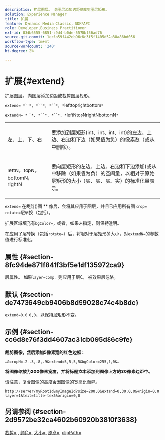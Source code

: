 ```yaml
---
description: 扩展图层。 向图层添加边距或裁剪图层矩形。
solution: Experience Manager
title: 扩展
feature: Dynamic Media Classic，SDK/API
role: Developer,Business Practitioner
exl-id: 03db6555-6851-49d4-b0de-5570bf56ad76
source-git-commit: 1ec8b59f442eb96c6c3f5f1405d57a38a86bd056
workflow-type: tm+mt
source-wordcount: '240'
ht-degree: 2%

---
```


# 扩展{#extend}

扩展图层。 向图层添加边距或裁剪图层矩形。

`extend= *``*, *``*, *``*, *`lefttoprightbottom`*`

`extendN= *``*, *``*, *``*, *`leftNtopNrightNbottomN`*`

<table id="simpletable_1DCCD469712B423C8154630127DC5F54"> 
 <tr class="strow"> 
  <td class="stentry"> <p><span class="codeph"> <span class="varname"> 左、上、下、右</span></span> </p></td> 
  <td class="stentry"> <p>要添加到层矩形(int、int、int、int)的左边、上边、右边和下边（如果值为负）的像素数（或从中删除）。 </p></td> 
 </tr> 
 <tr class="strow"> 
  <td class="stentry"> <p><span class="codeph"> <span class="varname"> leftN，topN，bottomN，rightN</span></span> </p></td> 
  <td class="stentry"> <p>要向层矩形的左边、上边、右边和下边添加(或从中移除（如果值为负）的空间量，以相对于原始层矩形的大小（实、实、实、实）的标准化量表示。 </p></td> 
 </tr> 
</table>

`extend=` 在裁剪()图 ** 像后，会将其应用于图层，并且已应用所有图 `crop=` `rotate=`层转换（包括）。

扩展区域填充有`bgColor=`，或者，如果未指定，则保持透明。

在应用了层转换（包括`rotate=`）后，将相对于层矩形的大小，对`extendN=`的参数值进行标准化。

## 属性 {#section-8fc94de871f841f3bf5e1df135972ca9}

层属性。 如果`layer=comp`，则应用于层0。 被效果层忽略。

## 默认 {#section-de7473649cb9406b8d99028c74c4b8dc}

`extend=0,0,0,0`，以保持层矩形不变。

## 示例 {#section-cc6d8e76f3dd4607ac31cb095d86c9fe}

**裁剪图像，然后添加5像素宽的红色边框：**

`…&cropN=.2,.3,.8,.9&extend=5,5,5,5&bgColor=255,0,0&…`

**将图像缩放为200像素宽度，并将标题文本添加到图像上方的30像素边距中。**

请注意，复合图像的高度会因图像的宽高比而异。

`http://server/myRootId/myImageId?size=200,0&extend=0,30,0,0&origin=0,0 layer=1&text=title-text&origin=0,0`

## 另请参阅 {#section-2d9572be32ca4602b60920b3810f3638}

[裁剪=](../../../../../is-api/http-ref/image-serving-api-ref/c-http-protocol-reference/c-command-reference/r-crop.md#reference-6fd0f6399966446ab4425ce050572eab) , [颜色=](/help/aem-is-ir-api/is-api/http-ref/image-serving-api-ref/c-http-protocol-reference/c-data-types/r-is-http-color.md), [大小=](../../../../../is-api/http-ref/image-serving-api-ref/c-http-protocol-reference/c-data-types/r-size.md#reference-04d383f32c7b4003bed9978cb854747b), [原点=](../../../../../is-api/http-ref/image-serving-api-ref/c-http-protocol-reference/c-command-reference/r-origin.md#reference-e11c7ac06e2240cc884c3fec98f05138), [clipPath=](../../../../../is-api/http-ref/image-serving-api-ref/c-http-protocol-reference/c-command-reference/r-clippath.md#reference-8139b1b52dc54749b51b109521ddf83d)
